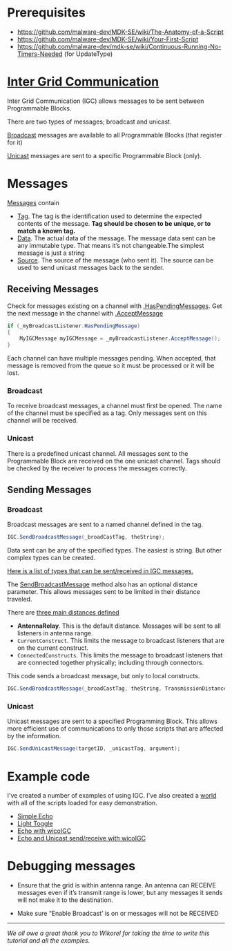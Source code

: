 # Prerequisites
* https://github.com/malware-dev/MDK-SE/wiki/The-Anatomy-of-a-Script
* https://github.com/malware-dev/MDK-SE/wiki/Your-First-Script
* https://github.com/malware-dev/mdk-se/wiki/Continuous-Running-No-Timers-Needed (for UpdateType)

# [Inter Grid Communication](https://github.com/malware-dev/MDK-SE/wiki/Sandbox.ModAPI.Ingame.IMyIntergridCommunicationSystem)

Inter Grid Communication (IGC) allows messages to be sent between Programmable Blocks.

There are two types of messages; broadcast and unicast.

[Broadcast](https://github.com/malware-dev/MDK-SE/wiki/Sandbox.ModAPI.Ingame.IMyBroadcastListener) messages are available to all Programmable Blocks (that register for it)

[Unicast](https://github.com/malware-dev/MDK-SE/wiki/Sandbox.ModAPI.Ingame.IMyUnicastListener) messages are sent to a specific Programmable Block (only).

# Messages
[Messages](https://github.com/malware-dev/MDK-SE/wiki/Sandbox.ModAPI.Ingame.MyIGCMessage) contain

* [Tag](https://github.com/malware-dev/MDK-SE/wiki/Sandbox.ModAPI.Ingame.MyIGCMessage.Tag).  The tag is the identification used to determine the expected contents of the message. **Tag should be chosen to be unique, or to match a known tag.**
* [Data](https://github.com/malware-dev/MDK-SE/wiki/Sandbox.ModAPI.Ingame.MyIGCMessage.Data).  The actual data of the message. The message data sent can be any immutable type.  That means it’s not changeable.The simplest message is just a string
* [Source](https://github.com/malware-dev/MDK-SE/wiki/Sandbox.ModAPI.Ingame.MyIGCMessage.Source). The source of the message (who sent it).  The source can be used to send unicast messages back to the sender.

## Receiving Messages
Check for messages existing on a channel with [.HasPendingMessages](https://github.com/malware-dev/MDK-SE/wiki/Sandbox.ModAPI.Ingame.IMyMessageProvider.HasPendingMessage).
Get the next message in the channel with [.AcceptMessage](https://github.com/malware-dev/MDK-SE/wiki/Sandbox.ModAPI.Ingame.IMyMessageProvider.AcceptMessage)
```csharp
if (_myBroadcastListener.HasPendingMessage)
{
    MyIGCMessage myIGCMessage = _myBroadcastListener.AcceptMessage();
}
```

Each channel can have multiple messages pending.  When accepted, that message is removed from the queue so it must be processed or it will be lost.

### Broadcast
To receive broadcast messages, a channel must first be opened.  The name of the channel must be specified as a tag.  Only messages sent on this channel will be received.

### Unicast
There is a predefined unicast channel.  All messages sent to the Programmable Block are received on the one unicast channel.
Tags should be checked by the receiver to process the messages correctly.

## Sending Messages
### Broadcast
Broadcast messages are sent to a named channel defined in the tag.
```csharp
IGC.SendBroadcastMessage(_broadCastTag, theString);
```

Data sent can be any of the specified types.  The easiest is string.  But other complex types can be created.

[Here is a list of types that can be sent/received in IGC messages.](https://github.com/malware-dev/MDK-SE/wiki/Advanced:-IGC:-Allowed-Message-Types)

The [SendBroadcastMessage](https://github.com/malware-dev/MDK-SE/wiki/Sandbox.ModAPI.Ingame.IMyIntergridCommunicationSystem.SendBroadcastMessage) method also has an optional distance parameter.  This allows messages sent to be limited in their distance traveled.

There are [three main distances defined](https://github.com/malware-dev/MDK-SE/wiki/Sandbox.ModAPI.Ingame.TransmissionDistance)
* **AntennaRelay**. This is the default distance. Messages will be sent to all listeners in antenna range.
* `CurrentConstruct`. This limits the message to broadcast listeners that are on the current construct.
* `ConnectedConstructs`. This limits the message to broadcast listeners that are connected together physically; including through connectors.

This code sends a broadcast message, but only to local constructs.
```csharp
IGC.SendBroadcastMessage(_broadCastTag, theString, TransmissionDistance.CurrentConstruct);
```

### Unicast
Unicast messages are sent to a specified Programming Block. This allows more efficient use of communications to only those scripts that are affected by the information.
```csharp
IGC.SendUnicastMessage(targetID, _unicastTag, argument);
```

# Example code

I've created a number of examples of using IGC.  I've also created a [world](https://steamcommunity.com/sharedfiles/filedetails/?id=1989825518) with all of the scripts loaded for easy demonstration.  
* [Simple Echo](https://github.com/malware-dev/MDK-SE/wiki/IGC-Example-1-Simple-Echo-Example)
* [Light Toggle](https://github.com/malware-dev/MDK-SE/wiki/IGC-Example-2-Toggle-Lights)
* [Echo with wicoIGC](https://github.com/malware-dev/MDK-SE/wiki/IGC-Example-2-Toggle-Lights)
* [Echo and Unicast send/receive with wicoIGC](IGC-Example-4-Simple-Echo-wicoIGC-with-Unicast-Reply-receive)

# Debugging messages
* Ensure that the grid is within antenna range.  An antenna can RECEIVE messages even if it’s  transmit range is lower, but any messages it sends will not make it to the destination.

* Make sure “Enable Broadcast’ is on or messages will not be RECEIVED

***


_We all owe a great thank you to Wikorel for taking the time to write this tutorial and all the examples._